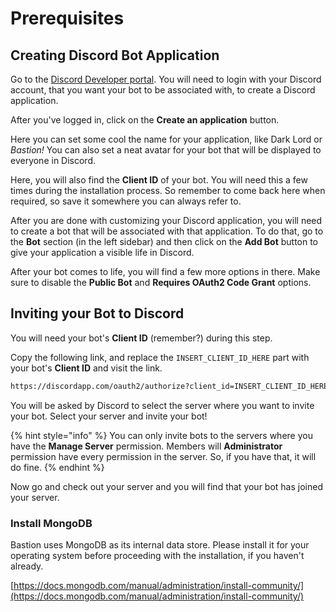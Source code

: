 # Prerequisites

## Creating Discord Bot Application

Go to the [Discord Developer portal](https://discordapp.com/developers/applications/). You will need to login with your Discord account, that you want your bot to be associated with, to create a Discord application.

After you've logged in, click on the **Create an application** button.

Here you can set some cool the name for your application, like Dark Lord or _Bastion!_ You can also set a neat avatar for your bot that will be displayed to everyone in Discord.

Here, you will also find the **Client ID** of your bot. You will need this a few times during the installation process. So remember to come back here when required, so save it somewhere you can always refer to.

After you are done with customizing your Discord application, you will need to create a bot that will be associated with that application. To do that, go to the **Bot** section \(in the left sidebar\) and then click on the **Add Bot** button to give your application a visible life in Discord.

After your bot comes to life, you will find a few more options in there. Make sure to disable the **Public Bot** and **Requires OAuth2 Code Grant** options.

## Inviting your Bot to Discord

You will need your bot's **Client ID** \(remember?\) during this step.

Copy the following link, and replace the `INSERT_CLIENT_ID_HERE` part with your bot's **Client ID** and visit the link.

```diff
https://discordapp.com/oauth2/authorize?client_id=INSERT_CLIENT_ID_HERE&scope=bot&permissions=8
```

You will be asked by Discord to select the server where you want to invite your bot. Select your server and invite your bot!

{% hint style="info" %}
You can only invite bots to the servers where you have the **Manage Server** permission. Members will **Administrator** permission have every permission in the server. So, if you have that, it will do fine.
{% endhint %}

Now go and check out your server and you will find that your bot has joined your server.

### Install MongoDB

Bastion uses MongoDB as its internal data store. Please install it for your operating system before proceeding with the installation, if you haven't already.

[https://docs.mongodb.com/manual/administration/install-community/](https://docs.mongodb.com/manual/administration/install-community/)

